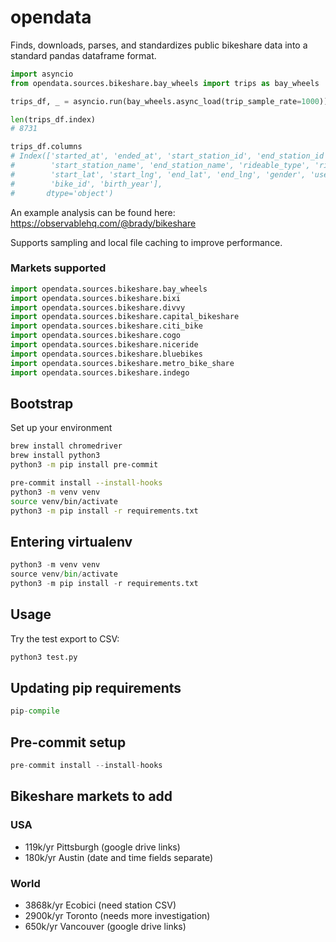 # opendata

Finds, downloads, parses, and standardizes public bikeshare data into a standard pandas dataframe format.

```python
import asyncio
from opendata.sources.bikeshare.bay_wheels import trips as bay_wheels

trips_df, _ = asyncio.run(bay_wheels.async_load(trip_sample_rate=1000))

len(trips_df.index)
# 8731

trips_df.columns
# Index(['started_at', 'ended_at', 'start_station_id', 'end_station_id',
#        'start_station_name', 'end_station_name', 'rideable_type', 'ride_id',
#        'start_lat', 'start_lng', 'end_lat', 'end_lng', 'gender', 'user_type',
#        'bike_id', 'birth_year'],
#       dtype='object')
```

An example analysis can be found here: https://observablehq.com/@brady/bikeshare

Supports sampling and local file caching to improve performance.

### Markets supported

```python
import opendata.sources.bikeshare.bay_wheels
import opendata.sources.bikeshare.bixi
import opendata.sources.bikeshare.divvy
import opendata.sources.bikeshare.capital_bikeshare
import opendata.sources.bikeshare.citi_bike
import opendata.sources.bikeshare.cogo
import opendata.sources.bikeshare.niceride
import opendata.sources.bikeshare.bluebikes
import opendata.sources.bikeshare.metro_bike_share
import opendata.sources.bikeshare.indego
```

## Bootstrap
Set up your environment
```bash
brew install chromedriver
brew install python3
python3 -m pip install pre-commit
```

```bash
pre-commit install --install-hooks
python3 -m venv venv
source venv/bin/activate
python3 -m pip install -r requirements.txt
```
## Entering virtualenv

```python
python3 -m venv venv
source venv/bin/activate
python3 -m pip install -r requirements.txt
```

## Usage

Try the test export to CSV:
```bash
python3 test.py
```

## Updating pip requirements

```python
pip-compile
```

## Pre-commit setup

```python
pre-commit install --install-hooks
```

## Bikeshare markets to add
### USA
- 119k/yr Pittsburgh (google drive links)
- 180k/yr Austin (date and time fields separate)

### World
- 3868k/yr Ecobici (need station CSV)
- 2900k/yr Toronto (needs more investigation)
- 650k/yr Vancouver (google drive links)
